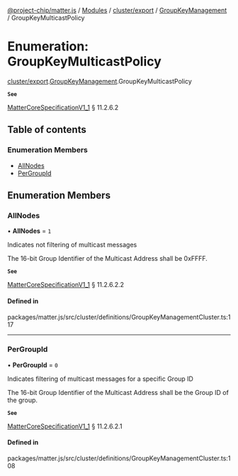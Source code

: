 [@project-chip/matter.js](../README.md) / [Modules](../modules.md) / [cluster/export](../modules/cluster_export.md) / [GroupKeyManagement](../modules/cluster_export.GroupKeyManagement.md) / GroupKeyMulticastPolicy

# Enumeration: GroupKeyMulticastPolicy

[cluster/export](../modules/cluster_export.md).[GroupKeyManagement](../modules/cluster_export.GroupKeyManagement.md).GroupKeyMulticastPolicy

**`See`**

[MatterCoreSpecificationV1_1](../interfaces/spec_export.MatterCoreSpecificationV1_1.md) § 11.2.6.2

## Table of contents

### Enumeration Members

- [AllNodes](cluster_export.GroupKeyManagement.GroupKeyMulticastPolicy.md#allnodes)
- [PerGroupId](cluster_export.GroupKeyManagement.GroupKeyMulticastPolicy.md#pergroupid)

## Enumeration Members

### AllNodes

• **AllNodes** = ``1``

Indicates not filtering of multicast messages

The 16-bit Group Identifier of the Multicast Address shall be 0xFFFF.

**`See`**

[MatterCoreSpecificationV1_1](../interfaces/spec_export.MatterCoreSpecificationV1_1.md) § 11.2.6.2.2

#### Defined in

packages/matter.js/src/cluster/definitions/GroupKeyManagementCluster.ts:117

___

### PerGroupId

• **PerGroupId** = ``0``

Indicates filtering of multicast messages for a specific Group ID

The 16-bit Group Identifier of the Multicast Address shall be the Group ID of the group.

**`See`**

[MatterCoreSpecificationV1_1](../interfaces/spec_export.MatterCoreSpecificationV1_1.md) § 11.2.6.2.1

#### Defined in

packages/matter.js/src/cluster/definitions/GroupKeyManagementCluster.ts:108
